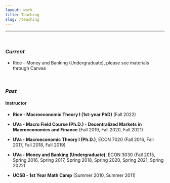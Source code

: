 ```yaml
---
layout: work
title: Teaching
slug: /teaching
---
```


---

<br />

### ***Current***
- Rice - Money and Banking (Undergraduate), please see materials through Canvas 


<br />

### ***Past***
#### Instructor
- **Rice - Macroeconomic Theory I (1st-year PhD)** (Fall 2022)

- **UVa - Macro Field Course (Ph.D.) - Decentralized Markets in Macroeconomics and Finance** (Fall 2019, Fall 2020, Fall 2021)

- **UVa - Macroeconomic Theory I (Ph.D.)**, ECON 7020 (Fall 2016, Fall 2017, Fall 2018, Fall 2019)

- **UVa - Money and Banking (Undergraduate)**, ECON 3030 (Fall 2015, Spring 2016, Spring 2017, Spring 2018, Spring 2020, Spring 2021, Spring 2022)

- **UCSB - 1st Year Math Camp** (Summer 2010, Summer 2011)

<br />

